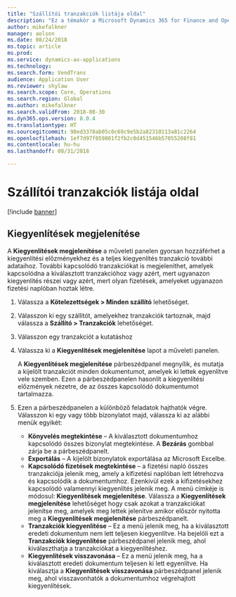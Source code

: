```yaml
---
title: "Szállítói tranzakciók listája oldal"
description: "Ez a témakör a Microsoft Dynamics 365 for Finance and Operations a Szállítói tranzakció lista oldalát mutatja be."
author: mikefalkner
manager: aolson
ms.date: 08/24/2018
ms.topic: article
ms.prod: 
ms.service: dynamics-ax-applications
ms.technology: 
ms.search.form: VendTrans
audience: Application User
ms.reviewer: shylaw
ms.search.scope: Core, Operations
ms.search.region: Global
ms.author: mikefalkner
ms.search.validFrom: 2018-08-30
ms.dyn365.ops.version: 8.0.4
ms.translationtype: HT
ms.sourcegitcommit: 98ed3378ab05c0c69c9e5b2a82310113a81c2264
ms.openlocfilehash: 1ef7d97f059801f2fb2c0d451546b57055208f81
ms.contentlocale: hu-hu
ms.lasthandoff: 08/31/2018

---
```


# <a name="vendor-transaction-list-page"></a>Szállítói tranzakciók listája oldal

[!include [banner](../includes/banner.md)]

## <a name="view-settlements"></a>Kiegyenlítések megjelenítése

A **Kiegyenlítések megjelenítése** a műveleti panelen gyorsan hozzáférhet a kiegyenlítési előzményekhez és a teljes kiegyenlítés tranzakció további adataihoz. További kapcsolódó tranzakciókat is megjeleníthet, amelyek kapcsolódna a kiválasztott tranzakcióhoz vagy azért, mert ugyanazon kiegyenlítés részei vagy azért, mert olyan fizetések, amelyeket ugyanazon fizetési naplóban hoztak létre.

1. Válassza a **Kötelezettségek \> Minden szállító** lehetőséget.
2. Válasszon ki egy szállítót, amelyekhez tranzakciók tartoznak, majd válassza a **Szállító \> Tranzakciók** lehetőséget.
3. Válasszon egy tranzakciót a kutatáshoz
4. Válassza ki a **Kiegyenlítések megjelenítése** lapot a műveleti panelen.

    A **Kiegyenlítések megjelenítése** párbeszédpanel megnyílik, és mutatja a kijelölt tranzakciót minden dokumentumot, amelyek ki lettek egyenlítve vele szemben. Ezen a párbeszédpanelen hasonlít a kiegyenlítési előzmények nézetre, de az összes kapcsolódó dokumentumot tartalmazza.

5. Ezen a párbeszédpanelen a különböző feladatok hajthatók végre. Válasszon ki egy vagy több bizonylatot majd, válassza ki az alábbi menük egyikét:

   - **Könyvelés megtekintése** – A kiválasztott dokumentumhoz kapcsolódó összes bizonylat megtekintése. A **Bezárás** gombbal zárja be a párbeszédpanelt.
   - **Exportálás** – A kijelölt bizonylatok exportálása az Microsoft Excelbe.
   - **Kapcsolódó fizetések megtekintése** – a fizetési napló összes tranzakciója jelenik meg, amely a kifizetési naplóban lett létrehozva és kapcsolódik a dokumentumhoz. Ezenkívül ezek a kifizetésekhez kapcsolódó valamennyi kiegyenlítés jelenik meg. A menü címkéje is módosul: **Kiegyenlítések megjelenítése**. Válassza a **Kiegyenlítések megjelenítése** lehetőséget hogy csak azokat a tranzakciókat jelenítse meg, amelyek meg lettek jelenítve amikor először nyitotta meg a  **Kiegyenlítések megjelenítése** párbeszédpanelt.
    - **Tranzakciók kiegyenlítése** – Ez a menü jelenik meg, ha a kiválasztott eredeti dokumentum nem lett teljesen kiegyenlítve. Ha bejelöli ezt a **Tranzakciók kiegyenlítése** párbeszédpanel jelenik meg, ahol kiválaszthatja a tranzakciókat a kiegyenlítéshez.
    - **Kiegyenlítések visszavonása** – Ez a menü jelenik meg, ha a kiválasztott eredeti dokumentum teljesen ki lett egyenlítve. Ha kiválasztja a **Kiegyenlítések visszavonása** párbeszédpanel jelenik meg, ahol visszavonhatók a dokumentumhoz végrehajtott kiegyenlítések.

